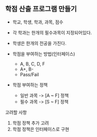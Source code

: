 ## 학점 산출 프로그램 만들기

- 학교, 학생, 학과, 과목, 점수
- 각 학과는 한개의 필수과목이 지정되어있다.
- 학생은 한개의 전공을 가진다.

- 학점을 부여하는 방법(인터페이스)
  - A, B, C, D, F
  - A+, B-
  - Pass/Fail

- 학점 부여하는 정책
  - 일반 과목 -> [A ~ F] 정책
  - 필수 과목 -> [S ~ F] 정책
  
고려할 사항
1. 학점 정책 추가 고려
2. 학점 정책은 인터페이스로 구현